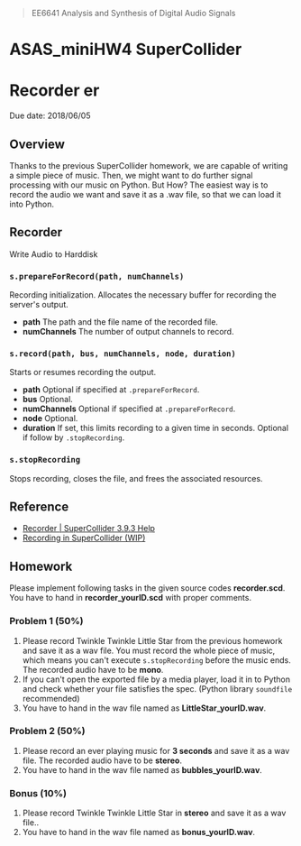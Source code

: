 > EE6641 Analysis and Synthesis of Digital Audio Signals
# ASAS_miniHW4  SuperCollider  
# Recorder er 
Due date: 2018/06/05


## Overview
Thanks to the previous SuperCollider homework, we are capable of writing a simple piece of music. Then, we might want to do further signal processing with our music on Python. But How? The easiest way is to record the audio we want and save it as a .wav file, so that we can load it into Python.


## Recorder
Write Audio to Harddisk

### ```s.prepareForRecord(path, numChannels)```
Recording initialization. Allocates the necessary buffer for recording the server's output.
* **path**    The path and the file name of the recorded file. 
* **numChannels**    The number of output channels to record. 
  
### ```s.record(path, bus, numChannels, node, duration)```
Starts or resumes recording the output.
* **path**    Optional if specified at ```.prepareForRecord```.
* **bus**    Optional.
* **numChannels**    Optional if specified at ```.prepareForRecord```.
* **node**    Optional.
* **duration**     If set, this limits recording to a given time in seconds. Optional if follow by ```.stopRecording```.

### ```s.stopRecording```
Stops recording, closes the file, and frees the associated resources.


## Reference
* [Recorder | SuperCollider 3.9.3 Help](http://doc.sccode.org/Classes/Recorder.html)
* [Recording in SuperCollider (WIP)](https://github.com/supercollider/supercollider/wiki/Recording-in-SuperCollider-(WIP))


## Homework
Please implement following tasks in the given source codes **recorder.scd**. You have to hand in **recorder_yourID.scd** with proper comments.

### Problem 1 (50%)
1. Please record Twinkle Twinkle Little Star from the previous homework and save it as a wav file. You must record the whole piece of music, which means you can't execute ```s.stopRecording``` before the music ends. The recorded audio have to be **mono**. 
2. If you can't open the exported file by a media player, load it in to Python and check whether your file satisfies the spec. (Python library ```soundfile``` recommended)
3. You have to hand in the wav file named as **LittleStar_yourID.wav**.

### Problem 2 (50%)
1. Please record an ever playing music for **3 seconds** and save it as a wav file. The recorded audio have to be **stereo**.
2. You have to hand in the wav file named as **bubbles_yourID.wav**.

### Bonus (10%)
1. Please record Twinkle Twinkle Little Star in **stereo** and save it as a wav file..
2. You have to hand in the wav file named as **bonus_yourID.wav**.
